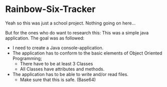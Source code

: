 # Rainbow-Six-Tracker
Yeah so this was just a school project. Nothing going on here...

But for the ones who do want to research this:
This was a simple java application. The goal was as followed:
- I need to create a Java console-application.
- The application has to conform to the basic elements of Object Oriented Programming;
  - There have to be at least 3 Classes
  - All Classes have attributes and methods.
- The application has to be able to write and/or read files.
  - Make sure that this is safe. (Base64)
